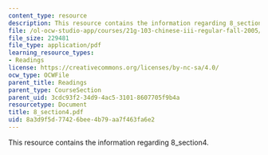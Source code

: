 ```yaml
---
content_type: resource
description: This resource contains the information regarding 8_section4.
file: /ol-ocw-studio-app/courses/21g-103-chinese-iii-regular-fall-2005/8a3d9f5d77426bee4b79aa7f463fa6e2_MIT21G_103F05_8_4.pdf
file_size: 229481
file_type: application/pdf
learning_resource_types:
- Readings
license: https://creativecommons.org/licenses/by-nc-sa/4.0/
ocw_type: OCWFile
parent_title: Readings
parent_type: CourseSection
parent_uid: 3cdc93f2-34d9-4ac5-3101-8607705f9b4a
resourcetype: Document
title: 8_section4.pdf
uid: 8a3d9f5d-7742-6bee-4b79-aa7f463fa6e2
---
```

This resource contains the information regarding 8_section4.